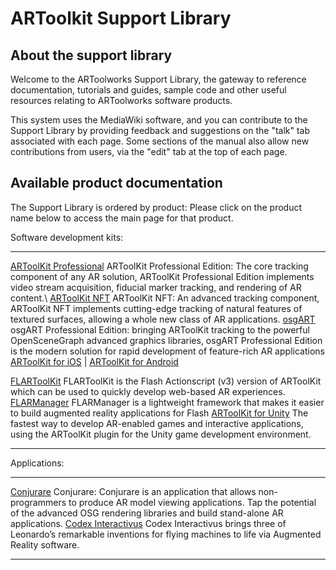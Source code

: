 # ARToolkit Support Library

## About the support library

Welcome to the ARToolworks Support Library, the gateway to reference documentation, tutorials and guides, sample code and other useful resources relating to ARToolworks software products.

This system uses the MediaWiki software, and you can contribute to the Support Library by providing feedback and suggestions on the "talk" tab associated with each page. Some sections of the manual also allow new contributions from users, via the "edit" tab at the top of each page.

## Available product documentation

The Support Library is ordered by product: Please click on the product name below to access the main page for that product.

Software development kits:

----------------------------------------------------------------------------------------------------------------------------------------------------------------------------------------------------------------------------------------- ----------------------------------------------------------------------------------------------------------------------------------------------------------------------------------------------------------- -------------------------------------------------------------------------------------------------------------------------------------------------------------------------------------------------------------------------------------------
[ARToolKit Professional][1] ARToolKit Professional Edition: The core tracking component of any AR solution, ARToolKit Professional Edition implements video stream acquisition, fiducial marker tracking, and rendering of AR content.\   [ARToolKit NFT][5] ARToolKit NFT: An advanced tracking component, ARToolKit NFT implements cutting-edge tracking of natural features of textured surfaces, allowing a whole new class of AR applications.   [osgART][7] osgART Professional Edition: bringing ARToolKit tracking to the powerful OpenSceneGraph advanced graphics libraries, osgART Professional Edition is the modern solution for rapid development of feature-rich AR applications
[ARToolKit for iOS][2] | [ARToolKit for Android][3]

[FLARToolKit][4] FLARToolKit is the Flash Actionscript (v3) version of ARToolKit which can be used to quickly develop web-based AR experiences.                                                                                           [FLARManager][6] FLARManager is a lightweight framework that makes it easier to build augmented reality applications for Flash                                                                              [ARToolKit for Unity][8] The fastest way to develop AR-enabled games and interactive applications, using the ARToolKit plugin for the Unity game development environment.
----------------------------------------------------------------------------------------------------------------------------------------------------------------------------------------------------------------------------------------- ----------------------------------------------------------------------------------------------------------------------------------------------------------------------------------------------------------- -------------------------------------------------------------------------------------------------------------------------------------------------------------------------------------------------------------------------------------------

Applications:

----------------------------------------------------------------------------------------------------------------------------------------------------------------------------------------------------------------------------- ----------------------------------------------------------------------------------------------------------------------------------------------------------
[Conjurare][9] Conjurare: Conjurare is an application that allows non-programmers to produce AR model viewing applications. Tap the potential of the advanced OSG rendering libraries and build stand-alone AR applications.  [Codex Interactivus][10] Codex Interactivus brings three of Leonardo’s remarkable inventions for flying machines to life via Augmented Reality software.
----------------------------------------------------------------------------------------------------------------------------------------------------------------------------------------------------------------------------- ----------------------------------------------------------------------------------------------------------------------------------------------------------

[1]: /ARToolKit_Professional
[2]: /ARToolKit_for_iOS
[3]: /ARToolKit_for_Android
[4]: /FLARToolKit
[5]: /ARToolKit_NFT
[6]: /FLARManager
[7]: /osgART
[8]: /ARToolKit_for_Unity
[9]: /Conjurare 
[10]: /Codex_Interactivus
